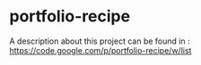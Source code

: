 # portfolio-recipe
A description about this project can be found in : https://code.google.com/p/portfolio-recipe/w/list
